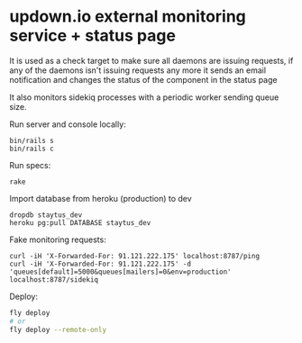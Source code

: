 # updown.io external monitoring service + status page

It is used as a check target to make sure all daemons are issuing requests, if any of the daemons isn't issuing requests any more it sends an email notification and changes the status of the component in the status page

It also monitors sidekiq processes with a periodic worker sending queue size.

Run server and console locally:
```
bin/rails s
bin/rails c
```

Run specs:
```
rake
```

Import database from heroku (production) to dev
```
dropdb staytus_dev
heroku pg:pull DATABASE staytus_dev
```

Fake monitoring requests:
```
curl -iH 'X-Forwarded-For: 91.121.222.175' localhost:8787/ping
curl -iH 'X-Forwarded-For: 91.121.222.175' -d 'queues[default]=5000&queues[mailers]=0&env=production' localhost:8787/sidekiq
```

Deploy:

```sh
fly deploy
# or
fly deploy --remote-only
```
